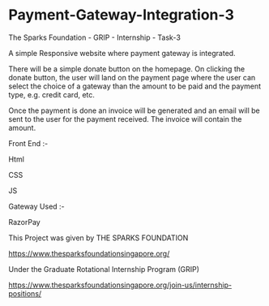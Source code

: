 # Payment-Gateway-Integration-3
The Sparks Foundation - GRIP - Internship - Task-3

A simple Responsive website where payment gateway is integrated.

There will be a simple donate button on the homepage. On clicking the donate button, the user will land on the payment page where the user can select the choice of a gateway than the amount to be paid and the payment type, e.g. credit card, etc.

Once the payment is done an invoice will be generated and an email will be sent to the user for the payment received. The invoice will contain the amount.

Front End :-

Html

CSS

JS

Gateway Used :-

RazorPay



This Project was given by THE SPARKS FOUNDATION

https://www.thesparksfoundationsingapore.org/

Under the Graduate Rotational Internship Program (GRIP)

https://www.thesparksfoundationsingapore.org/join-us/internship-positions/
